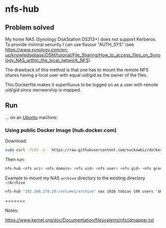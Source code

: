 # nfs-hub

## Problem solved

My home NAS (Synology DiskStation DS313+) does not support Kerberos. To provide minimal security I can use flavour "AUTH_SYS" (see <https://www.synology.com/en-us/knowledgebase/DSM/tutorial/File_Sharing/How_to_access_files_on_Synology_NAS_within_the_local_network_NFS>).

The drawback of this method is that one has to mount the remote NFS shares having a local user with equal uid/gid as the owner of the files.

This Dockerfile makes it superfluous to be logged on as a user with remote uid/gid since ownwership is mapped.

## Run

...  on an [Ubuntu](http://www.ubuntu.com/download/desktop) machine:

### Using public Docker Image (hub.docker.com)

Download:

```bash
sudo curl -fLSs -o - https://raw.githubusercontent.com/suckowbiz/dockerside/master/nfs-hub/nfs-hub > /usr/bin/nfs-hub && sudo chmod +x /usr/bin/nfs-hub
```

Then run: 

```bash
nfs-hub <nfs uri> <nfs domain> <nfs uid> <nfs user> <nfs gid> <nfs group> <local mount point>
```

Example to mount my NAS `archive` directory to the existing directory `~/Archive`

```bash
nfs-hub "192.168.178.28:/volume1/archive" nas 1026 tobias 100 users "$HOME/Archive"
```

=======

Notes:

<https://www.kernel.org/doc/Documentation/filesystems/nfs/idmapper.txt>
